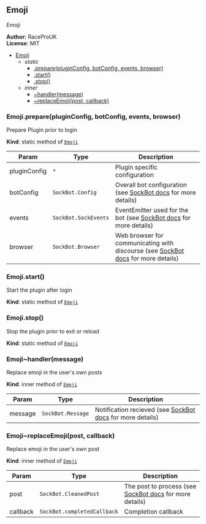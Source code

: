 <a name="module_Emoji"></a>
## Emoji
Emoji

**Author:** RaceProUK  
**License**: MIT  

* [Emoji](#module_Emoji)
    * _static_
        * [.prepare(pluginConfig, botConfig, events, browser)](#module_Emoji.prepare)
        * [.start()](#module_Emoji.start)
        * [.stop()](#module_Emoji.stop)
    * _inner_
        * [~handler(message)](#module_Emoji..handler)
        * [~replaceEmoji(post, callback)](#module_Emoji..replaceEmoji)

<a name="module_Emoji.prepare"></a>
### Emoji.prepare(pluginConfig, botConfig, events, browser)
Prepare Plugin prior to login

**Kind**: static method of <code>[Emoji](#module_Emoji)</code>  

| Param | Type | Description |
| --- | --- | --- |
| pluginConfig | <code>\*</code> | Plugin specific configuration |
| botConfig | <code>SockBot.Config</code> | Overall bot configuration (see [SockBot docs](https://sockbot.rtfd.org/en/latest/api/lib/config/) for more details) |
| events | <code>SockBot.SockEvents</code> | EventEmitter used for the bot (see [SockBot docs](https://sockbot.rtfd.org/en/latest/api/external/events/#module_SockEvents) for more details) |
| browser | <code>SockBot.Browser</code> | Web browser for communicating with discourse (see [SockBot docs](https://sockbot.rtfd.org/en/latest/api/lib/browser/) for more details) |

<a name="module_Emoji.start"></a>
### Emoji.start()
Start the plugin after login

**Kind**: static method of <code>[Emoji](#module_Emoji)</code>  
<a name="module_Emoji.stop"></a>
### Emoji.stop()
Stop the plugin prior to exit or reload

**Kind**: static method of <code>[Emoji](#module_Emoji)</code>  
<a name="module_Emoji..handler"></a>
### Emoji~handler(message)
Replace emoji in the user's own posts

**Kind**: inner method of <code>[Emoji](#module_Emoji)</code>  

| Param | Type | Description |
| --- | --- | --- |
| message | <code>SockBot.Message</code> | Notification recieved (see [SockBot docs](https://sockbot.rtfd.org/en/latest/api/external/messageBus/#external.module_messageBus..message) for more details) |

<a name="module_Emoji..replaceEmoji"></a>
### Emoji~replaceEmoji(post, callback)
Replace emoji in the user's own post

**Kind**: inner method of <code>[Emoji](#module_Emoji)</code>  

| Param | Type | Description |
| --- | --- | --- |
| post | <code>SockBot.CleanedPost</code> | The post to process (see [SockBot docs](https://sockbot.rtfd.org/en/latest/api/external/messageBus/#external.module_messageBus..message) for more details) |
| callback | <code>SockBot.completedCallback</code> | Completion callback |

